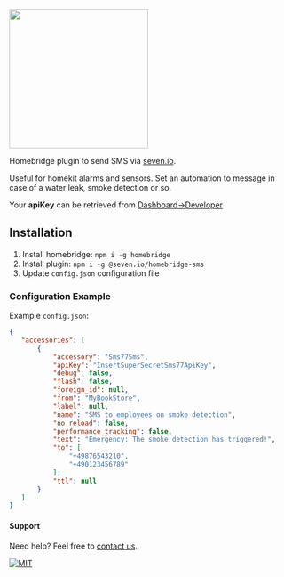<img src="https://www.seven.io/wp-content/uploads/Logo.svg" width="250" />

Homebridge plugin to send SMS via [seven.io](https://www.seven.io).

Useful for homekit alarms and sensors. Set an automation to message in case of a water
leak, smoke detection or so.

Your **apiKey** can be retrieved
from [Dashboard->Developer](https://app.seven.io/developer)

## Installation

1. Install homebridge: `npm i -g homebridge`
2. Install plugin: `npm i -g @seven.io/homebridge-sms`
3. Update `config.json` configuration file

### Configuration Example

Example `config.json`:

 ```json
{
    "accessories": [
        {
            "accessory": "Sms77Sms",
            "apiKey": "InsertSuperSecretSms77ApiKey",
            "debug": false,
            "flash": false,
            "foreign_id": null,
            "from": "MyBookStore",
            "label": null,
            "name": "SMS to employees on smoke detection",
            "no_reload": false,
            "performance_tracking": false,
            "text": "Emergency: The smoke detection has triggered!",
            "to": [
                "+49876543210",
                "+490123456789"
            ],
            "ttl": null
        }
    ]
}
```

#### Support

Need help? Feel free to [contact us](https://www.seven.io/en/company/contact).

[![MIT](https://img.shields.io/badge/License-MIT-teal.svg)](LICENSE)
